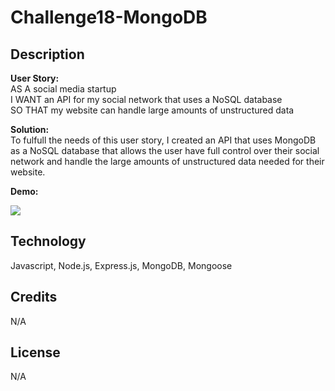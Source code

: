 # Challenge18-MongoDB 
## Description 

**User Story:**\
AS A social media startup\
I WANT an API for my social network that uses a NoSQL database\
SO THAT my website can handle large amounts of unstructured data

**Solution:**\
To fulfull the needs of this user story, I created an API that uses MongoDB as a 
NoSQL database that allows the user have full control over their social network and 
handle the large amounts of unstructured data needed for their website. 

**Demo:**

<img src= "images\socialmediamongogif.gif">




## Technology
Javascript, Node.js, Express.js, MongoDB, Mongoose

## Credits
N/A

## License 
N/A
